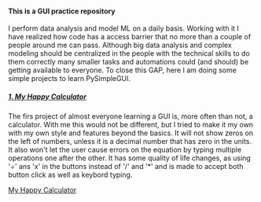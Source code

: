 #### This is a GUI practice repository

I perform data analysis and model ML on a daily basis. Working with it I have realized how code has a access barrier that no more than a couple of people around me can pass. Although big data analysis and complex modeling should be centralized in the people with the technical skills to do them correctly many smaller tasks and automations could (and should) be getting available to everyone. To close this GAP, here I am doing some simple projects to learn PySimpleGUI. 

##### [1. My Happy Calculator](../COding/My_Happy_Calculator.ipynb)

The firs project of almost everyone learning a GUI is, more often than not, a calculator. With me this would not be different, but I tried to make it my own with my own style and features beyond the basics. It will not show zeros on the left of numbers, unless it is a decimal number that has zero in the units. It also won't let the user cause errors on the equation by typing multiple operations one after the other. It has some quality of life changes, as using '÷' ans 'x' in the buttons instead of '/' and '*' and is made to accept both button click as well as keybord typing. 

[My Happy Calculator](/Images/My_Happy_Calculator_gif.gif)


